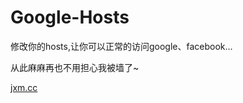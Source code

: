 Google-Hosts
============

修改你的hosts,让你可以正常的访问google、facebook...

从此麻麻再也不用担心我被墙了~


<a href="http://jxm.cc">jxm.cc</a>
